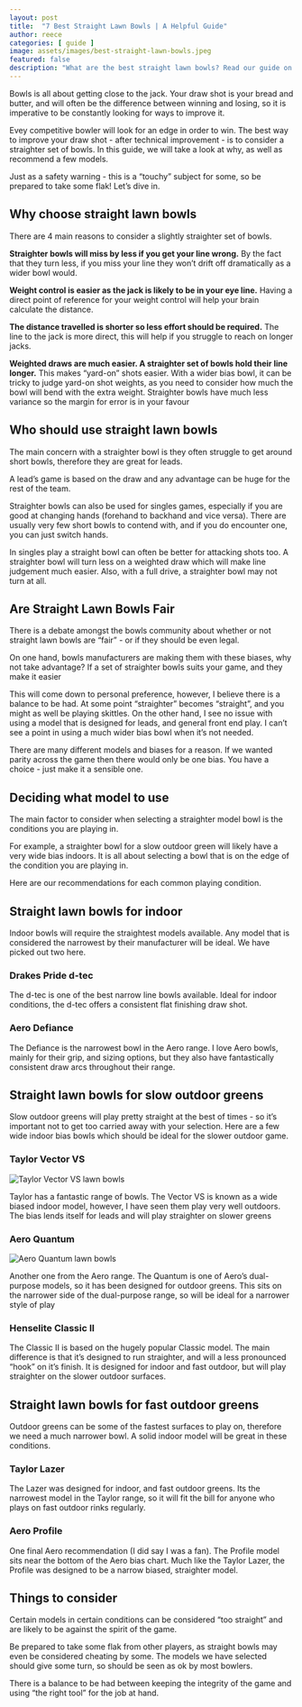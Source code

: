 ```yaml
---
layout: post
title:  "7 Best Straight Lawn Bowls | A Helpful Guide"
author: reece
categories: [ guide ]
image: assets/images/best-straight-lawn-bowls.jpeg
featured: false
description: "What are the best straight lawn bowls? Read our guide on why you should consider straighter bowls, and which model is best for you"
---
```


Bowls is all about getting close to the jack. Your draw shot is your bread and butter, and will often be the difference between winning and losing, so it is imperative to be constantly looking for ways to improve it.

Evey competitive bowler will look for an edge in order to win. The best way to improve your draw shot - after technical improvement - is to consider a straighter set of bowls. In this guide, we will take a look at why, as well as recommend a few models.

Just as a safety warning - this is a “touchy” subject for some, so be prepared to take some flak! Let’s dive in.

## Why choose straight lawn bowls

There are 4 main reasons to consider a slightly straighter set of bowls.

**Straighter bowls will miss by less if you get your line wrong.** By the fact that they turn less, if you miss your line they won’t drift off dramatically as a wider bowl would.

**Weight control is easier as the jack is likely to be in your eye line.** Having a direct point of reference for your weight control will help your brain calculate the distance.

**The distance travelled is shorter so less effort should be required.** The line to the jack is more direct, this will help if you struggle to reach on longer jacks.

**Weighted draws are much easier. A straighter set of bowls hold their line longer.** This makes “yard-on” shots easier. With a wider bias bowl, it can be tricky to judge yard-on shot weights, as you need to consider how much the bowl will bend with the extra weight. Straighter bowls have much less variance so the margin for error is in your favour

## Who should use straight lawn bowls

The main concern with a straighter bowl is they often struggle to get around short bowls, therefore they are great for leads. 

A lead’s game is based on the draw and any advantage can be huge for the rest of the team.

Straighter bowls can also be used for singles games, especially if you are good at changing hands (forehand to backhand and vice versa). There are usually very few short bowls to contend with, and if you do encounter one, you can just switch hands.

In singles play a straight bowl can often be better for attacking shots too. A straighter bowl will turn less on a weighted draw which will make line judgement much easier. Also, with a full drive, a straighter bowl may not turn at all.

## Are Straight Lawn Bowls Fair

There is a debate amongst the bowls community about whether or not straight lawn bowls are “fair” - or if they should be even legal.

On one hand, bowls manufacturers are making them with these biases, why not take advantage? If a set of straighter bowls suits your game, and they make it easier

This will come down to personal preference, however, I believe there is a balance to be had. At some point “straighter” becomes “straight”, and you might as well be playing skittles. On the other hand, I see no issue with using a model that is designed for leads, and general front end play. I can’t see a point in using a much wider bias bowl when it’s not needed. 

There are many different models and biases for a reason. If we wanted parity across the game then there would only be one bias. You have a choice - just make it a sensible one.

## Deciding what model to use

The main factor to consider when selecting a straighter model bowl is the conditions you are playing in.

For example, a straighter bowl for a slow outdoor green will likely have a very wide bias indoors. It is all about selecting a bowl that is on the edge of the condition you are playing in.

Here are our recommendations for each common playing condition.

## Straight lawn bowls for indoor

Indoor bowls will require the straightest models available. Any model that is considered the narrowest by their manufacturer will be ideal. We have picked out two here.

### Drakes Pride d-tec

The d-tec is one of the best narrow line bowls available. Ideal for indoor conditions, the d-tec offers a consistent flat finishing draw shot.

### Aero Defiance

The Defiance is the narrowest bowl in the Aero range. I love Aero bowls, mainly for their grip, and sizing options, but they also have fantastically consistent draw arcs throughout their range.

## Straight lawn bowls for slow outdoor greens

Slow outdoor greens will play pretty straight at the best of times - so it’s important not to get too carried away with your selection. Here are a few wide indoor bias bowls which should be ideal for the slower outdoor game.

### Taylor Vector VS

<img src="/assets/images/bowls/taylor/taylor-vector-vs-display.jpg" alt="Taylor Vector VS lawn bowls" />

Taylor has a fantastic range of bowls. The Vector VS is known as a wide biased indoor model, however, I have seen them play very well outdoors. The bias lends itself for leads and will play straighter on slower greens

### Aero Quantum

<img src="/assets/images/bowls/aero/aero-quantum-display.jpg" alt="Aero Quantum lawn bowls" />

Another one from the Aero range. The Quantum is one of Aero’s dual-purpose models, so it has been designed for outdoor greens. This sits on the narrower side of the dual-purpose range, so will be ideal for a narrower style of play

### Henselite Classic II

The Classic II is based on the hugely popular Classic model. The main difference is that it’s designed to run straighter, and will a less pronounced “hook” on it’s finish. It is designed for indoor and fast outdoor, but will play straighter on the slower outdoor surfaces.

## Straight lawn bowls for fast outdoor greens

Outdoor greens can be some of the fastest surfaces to play on, therefore we need a much narrower bowl. A solid indoor model will be great in these conditions.

### Taylor Lazer

The Lazer was designed for indoor, and fast outdoor greens. Its the narrowest model in the Taylor range, so it will fit the bill for anyone who plays on fast outdoor rinks regularly.

### Aero Profile

One final Aero recommendation (I did say I was a fan). The Profile model sits near the bottom of the Aero bias chart. Much like the Taylor Lazer, the Profile was designed to be a narrow biased, straighter model. 

## Things to consider

Certain models in certain conditions can be considered “too straight” and are likely to be against the spirit of the game.

Be prepared to take some flak from other players, as straight bowls may even be considered cheating by some. The models we have selected should give some turn, so should be seen as ok by most bowlers.

There is a balance to be had between keeping the integrity of the game and using “the right tool” for the job at hand.
